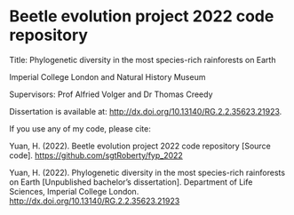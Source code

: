 # Beetle evolution project 2022 code repository
Title: Phylogenetic diversity in the most species-rich rainforests on Earth

Imperial College London and Natural History Museum

Supervisors: Prof Alfried Volger and Dr Thomas Creedy

Dissertation is available at: http://dx.doi.org/10.13140/RG.2.2.35623.21923.

If you use any of my code, please cite:

Yuan, H. (2022). Beetle evolution project 2022 code repository [Source code]. https://github.com/sgtRoberty/fyp_2022

Yuan, H. (2022). Phylogenetic diversity in the most species-rich rainforests on Earth [Unpublished bachelor’s dissertation]. Department of Life Sciences, Imperial College London. http://dx.doi.org/10.13140/RG.2.2.35623.21923
